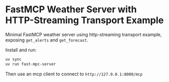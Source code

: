 # FastMCP Weather Server with HTTP-Streaming Transport Example

Minimal FastMCP weather server using http-streaming transport example, exposing `get_alerts` and `get_forecast`.

Install and run:

```bash
uv sync
uv run fast-mpc-server
```

Then use an mcp client to connect to `http://127.0.0.1:8000/mcp`
